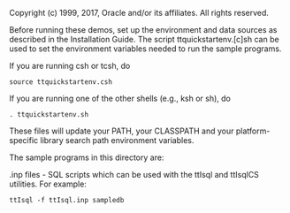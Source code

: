 Copyright (c) 1999, 2017, Oracle and/or its affiliates. All rights reserved.

Before running these demos, set up the environment and data sources as described in the Installation Guide. The script ttquickstartenv.[c]sh can be used to set the environment variables needed to run the sample programs.

If you are running csh or tcsh, do

    source ttquickstartenv.csh

If you are running one of the other shells (e.g., ksh or sh), do

    . ttquickstartenv.sh 

These files will update your PATH, your CLASSPATH and your platform-specific library search path environment variables.

The sample programs in this directory are:


.inp files - SQL scripts which can be used with the ttIsql and ttIsqlCS utilities. For example:

    ttIsql -f ttIsql.inp sampledb